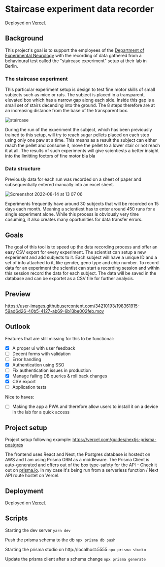 # Staircase experiment data recorder

Deployed on [Vercel](https://staircase-recorder.vercel.app/).

## Background

This project's goal is to support the employees of the [Department of Experimental Neurology](https://expneuro.charite.de/en/) with the recording of data gathered from a behavioural test called the "staircase experiment" setup at their lab in Berlin.

### The staircase experiment

This particular experiment setup is design to test fine motor skills of small subjects such as mice or rats. The subject is placed in a transparent, elevated box which has a narrow gap along each side. Inside this gap is a small set of stairs decending into the ground. The 8 steps therefore are at an increasing distance from the base of the transparent box.

![staircase](https://user-images.githubusercontent.com/34210193/184666679-74d38505-a8a6-4441-9f35-84ba3a895fae.jpg)

During the run of the experiment the subject, which has been previously trained to this setup, will try to reach sugar pellets placed on each step using only one paw at a time. This means as a result the subject can either reach the pellet and consume it, move the pellet to a lower stair or not reach it at all.
The results of such experiments will give scientiests a better insight into the limitting foctors of fine motor bla bla

### Data structure

Previously data for each run was recorded on a sheet of paper and subsequentially entered manually into an excel sheet.

![Screenshot 2022-08-14 at 13 07 06](https://user-images.githubusercontent.com/34210193/184667968-64e53936-435c-4d53-89b8-6128ce618703.png)

Experiments frequently have around 30 subjects that will be recorded on 15 days each month. Meaning a scientiest has to enter around 450 runs for a single experiment alone. While this process is obviously very time cosuming, it also creates many oportunities for data transfer errors.

## Goals

The goal of this tool is to speed up the data recording process and offer an easy CSV export for every experiment. The scientist can setup a new experiment and add subjects to it. Each subject will have a unique ID and a set of info attached to it, like gender, geno type and chip number. To record data for an experiment the scientist can start a recording session and within this session record the data for each subject. The data will be saved in the database and can be exportet as a CSV file for further analysis.

## Preview

https://user-images.githubusercontent.com/34210193/198361915-59ad6d26-40b5-4127-ab69-6b13be002feb.mov

## Outlook

Features that are still missing for this to be functional:

- [x] A proper ui with user feedback
- [ ] Decent forms with validation
- [ ] Error handling
- [x] Authentication using SSO
- [ ] Fix authentication issues in production
- [x] Manage failing DB queries & roll back changes
- [x] CSV export
- [ ] Application tests

Nice to haves:

- [ ] Making the app a PWA and therefore allow users to install it on a device in the lab for a quick access

## Project setup

Project setup following example: https://vercel.com/guides/nextjs-prisma-postgres

The frontend uses React and Next, the Postgres database is hostedt on AWS and I am using Prisma ORM as a middleware. The Prisma Client is auto-generated and offers out of the box type-safety for the API - Check it out on [prisma.io](https://www.prisma.io/). In my case it's being run from a serverless function / Next API route hostet on Vercel.

## Deployment

Deployed on [Vercel](https://staircase-recorder.vercel.app/).

## Scripts

Starting the dev server `yarn dev`

Push the prisma schema to the db `npx prisma db push`

Starting the prisma studio on http://localhost:5555 `npx prisma studio`

Update the prisma client after a schema change `npx prisma generate`
